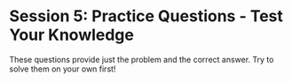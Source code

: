 # Session 5: Practice Questions - Test Your Knowledge

These questions provide just the problem and the correct answer. Try to solve them on your own first!

#